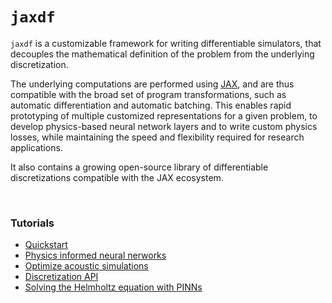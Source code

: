 # `jaxdf`

`jaxdf` is a customizable framework for writing differentiable simulators, that decouples the mathematical definition of the problem from the underlying discretization.

The underlying computations are performed using [JAX](https://github.com/google/jax), and are thus compatible with the broad set of program transformations, such as automatic differentiation and automatic batching. This enables rapid prototyping of multiple customized representations for a given problem, to develop physics-based neural network layers and to write custom physics losses, while maintaining the speed and flexibility required for research applications.

It also contains a growing open-source library of differentiable discretizations compatible with the JAX ecosystem.

</br>


### Tutorials

  - [Quickstart](notebooks/quickstart)
  - [Physics informed neural nerworks](notebooks/pinn_burgers/)
  - [Optimize acoustic simulations](notebooks/simulate_helmholtz_equation/)
  - [Discretization API](notebooks/api_discretization/)
  - [Solving the Helmholtz equation with PINNs](notebooks/helmholtz_pinn/)

